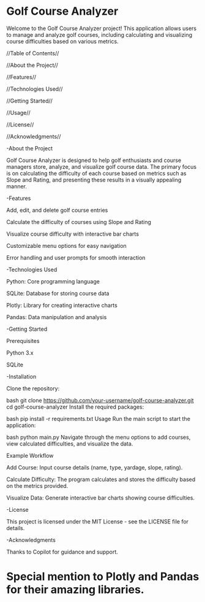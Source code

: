 # Golf Course Analyzer
Welcome to the Golf Course Analyzer project! This application allows users to manage and analyze golf courses, including calculating and visualizing course difficulties based on various metrics.

//Table of Contents//

//About the Project//

//Features//

//Technologies Used//

//Getting Started//

//Usage//

//License//

//Acknowledgments//

-About the Project

Golf Course Analyzer is designed to help golf enthusiasts and course managers store, analyze, and visualize golf course data. The primary focus is on calculating the difficulty of each course based on metrics such as Slope and Rating, and presenting these results in a visually appealing manner.

-Features

Add, edit, and delete golf course entries

Calculate the difficulty of courses using Slope and Rating

Visualize course difficulty with interactive bar charts

Customizable menu options for easy navigation

Error handling and user prompts for smooth interaction

-Technologies Used

Python: Core programming language

SQLite: Database for storing course data

Plotly: Library for creating interactive charts

Pandas: Data manipulation and analysis

-Getting Started

Prerequisites

Python 3.x

SQLite

-Installation

Clone the repository:

bash
git clone https://github.com/your-username/golf-course-analyzer.git
cd golf-course-analyzer
Install the required packages:

bash
pip install -r requirements.txt
Usage
Run the main script to start the application:

bash
python main.py
Navigate through the menu options to add courses, view calculated difficulties, and visualize the data.

Example Workflow

Add Course: Input course details (name, type, yardage, slope, rating).

Calculate Difficulty: The program calculates and stores the difficulty based on the metrics provided.

Visualize Data: Generate interactive bar charts showing course difficulties.

-License

This project is licensed under the MIT License - see the LICENSE file for details.

-Acknowledgments

Thanks to Copilot for guidance and support.

# Special mention to Plotly and Pandas for their amazing libraries.
